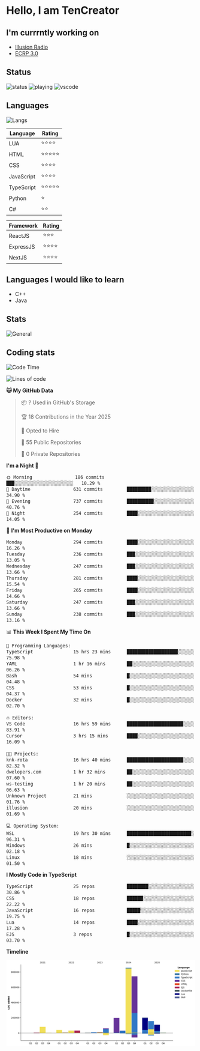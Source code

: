 # Hello, I am TenCreator

## I'm currrntly working on
- [Illusion Radio](https://illusionradio.co.uk/)
- [ECRP 3.0](http://github.com/Emerald-Coast-Roleplay/)

## Status
![status](https://api.statusbadges.me/badge/status/518334475038359555?simple=true&style=for-the-badge)
![playing](https://api.statusbadges.me/badge/playing/518334475038359555?style=for-the-badge)
![vscode](https://api.statusbadges.me/badge/vscode/518334475038359555?style=for-the-badge)

## Languages
![Langs](https://github-readme-stats.vercel.app/api/top-langs/?username=tencreator&layout=compact&theme=radical)


|Language|Rating|
|--------|------|
|LUA|⭐️⭐️⭐️⭐️|
|HTML|⭐️⭐️⭐️⭐️⭐️|
|CSS|⭐️⭐️⭐️⭐️|
|JavaScript|⭐️⭐️⭐️⭐️|
|TypeScript|⭐️⭐️⭐️⭐️⭐️|
|Python|⭐️|
|C#|⭐️⭐️ |

|Framework|Rating|
|--------|------|
|ReactJS|⭐️⭐️⭐|
|ExpressJS|⭐️⭐️⭐️⭐️|
|NextJS|⭐️⭐️⭐⭐️|

## Languages I would like to learn
- C++
- Java

## Stats
![General](https://github-readme-stats.vercel.app/api?username=tencreator&show_icons=true&theme=radical)

## Coding stats

<!--START_SECTION:waka-->
![Code Time](http://img.shields.io/badge/Code%20Time-381%20hrs%2019%20mins-blue)

![Lines of code](https://img.shields.io/badge/From%20Hello%20World%20I%27ve%20Written-1.9%20million%20lines%20of%20code-blue)

**🐱 My GitHub Data** 

> 📦 ? Used in GitHub's Storage 
 > 
> 🏆 18 Contributions in the Year 2025
 > 
> 💼 Opted to Hire
 > 
> 📜 55 Public Repositories 
 > 
> 🔑 0 Private Repositories 
 > 
**I'm a Night 🦉** 

```text
🌞 Morning                186 commits         ███░░░░░░░░░░░░░░░░░░░░░░   10.29 % 
🌆 Daytime                631 commits         █████████░░░░░░░░░░░░░░░░   34.90 % 
🌃 Evening                737 commits         ██████████░░░░░░░░░░░░░░░   40.76 % 
🌙 Night                  254 commits         ████░░░░░░░░░░░░░░░░░░░░░   14.05 % 
```
📅 **I'm Most Productive on Monday** 

```text
Monday                   294 commits         ████░░░░░░░░░░░░░░░░░░░░░   16.26 % 
Tuesday                  236 commits         ███░░░░░░░░░░░░░░░░░░░░░░   13.05 % 
Wednesday                247 commits         ███░░░░░░░░░░░░░░░░░░░░░░   13.66 % 
Thursday                 281 commits         ████░░░░░░░░░░░░░░░░░░░░░   15.54 % 
Friday                   265 commits         ████░░░░░░░░░░░░░░░░░░░░░   14.66 % 
Saturday                 247 commits         ███░░░░░░░░░░░░░░░░░░░░░░   13.66 % 
Sunday                   238 commits         ███░░░░░░░░░░░░░░░░░░░░░░   13.16 % 
```


📊 **This Week I Spent My Time On** 

```text
💬 Programming Languages: 
TypeScript               15 hrs 23 mins      ███████████████████░░░░░░   75.98 % 
YAML                     1 hr 16 mins        ██░░░░░░░░░░░░░░░░░░░░░░░   06.26 % 
Bash                     54 mins             █░░░░░░░░░░░░░░░░░░░░░░░░   04.48 % 
CSS                      53 mins             █░░░░░░░░░░░░░░░░░░░░░░░░   04.37 % 
Docker                   32 mins             █░░░░░░░░░░░░░░░░░░░░░░░░   02.70 % 

🔥 Editors: 
VS Code                  16 hrs 59 mins      █████████████████████░░░░   83.91 % 
Cursor                   3 hrs 15 mins       ████░░░░░░░░░░░░░░░░░░░░░   16.09 % 

🐱‍💻 Projects: 
knk-rota                 16 hrs 40 mins      █████████████████████░░░░   82.32 % 
dwelopers.com            1 hr 32 mins        ██░░░░░░░░░░░░░░░░░░░░░░░   07.60 % 
ws-testing               1 hr 20 mins        ██░░░░░░░░░░░░░░░░░░░░░░░   06.63 % 
Unknown Project          21 mins             ░░░░░░░░░░░░░░░░░░░░░░░░░   01.76 % 
illusion                 20 mins             ░░░░░░░░░░░░░░░░░░░░░░░░░   01.69 % 

💻 Operating System: 
WSL                      19 hrs 30 mins      ████████████████████████░   96.31 % 
Windows                  26 mins             █░░░░░░░░░░░░░░░░░░░░░░░░   02.18 % 
Linux                    18 mins             ░░░░░░░░░░░░░░░░░░░░░░░░░   01.50 % 
```

**I Mostly Code in TypeScript** 

```text
TypeScript               25 repos            ████████░░░░░░░░░░░░░░░░░   30.86 % 
CSS                      18 repos            ██████░░░░░░░░░░░░░░░░░░░   22.22 % 
JavaScript               16 repos            █████░░░░░░░░░░░░░░░░░░░░   19.75 % 
Lua                      14 repos            ████░░░░░░░░░░░░░░░░░░░░░   17.28 % 
EJS                      3 repos             █░░░░░░░░░░░░░░░░░░░░░░░░   03.70 % 
```



**Timeline**

![Lines of Code chart](https://raw.githubusercontent.com/tencreator/tencreator/main/assets/bar_graph.png)


<!--END_SECTION:waka-->

